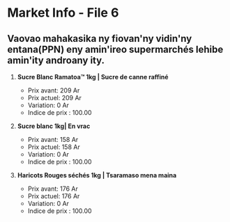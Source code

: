 # Market Info - File 6

## Vaovao mahakasika ny fiovan'ny vidin'ny entana(PPN) eny amin'ireo supermarchés lehibe amin'ity androany ity.

1. **Sucre Blanc Ramatoa™ 1kg | Sucre de canne raffiné**
   - Prix avant: 209 Ar
   - Prix actuel: 209 Ar
   - Variation: 0 Ar
   - Indice de prix : 100.00

2. **Sucre blanc 1kg| En vrac**
   - Prix avant: 158 Ar
   - Prix actuel: 158 Ar
   - Variation: 0 Ar
   - Indice de prix : 100.00

3. **Haricots Rouges séchés 1kg | Tsaramaso mena maina**
   - Prix avant: 176 Ar
   - Prix actuel: 176 Ar
   - Variation: 0 Ar
   - Indice de prix : 100.00

